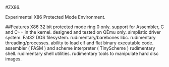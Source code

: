 #ZX86.

Experimental X86 Protected Mode Environment.


##Features
X86 32 bit protected mode ring 0 only.
support for Assembler, C and C++ in the kernel.
designed and tested on QEmu only.
simplistic driver system.
Fat32 DOS filesystem.
rudimentary/barebones libc.
rudimentary threading/processes.
ability to load elf and flat binary executable code.
assembler ( FASM ) and scheme interpreter ( TinyScheme )
rudimentary shell.
rudimentary shell utilities.
rudimentary tools to manipulate hard disc images.